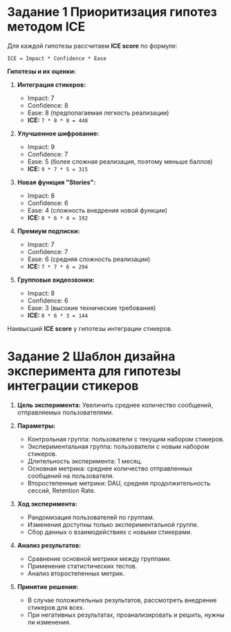 # Задание 1 Приоритизация гипотез методом ICE

Для каждой гипотезы рассчитаем **ICE score** по формуле:

`ICE = Impact * Confidence * Ease`

**Гипотезы и их оценки:**

1. **Интеграция стикеров:**
   - Impact: 7
   - Confidence: 8
   - Ease: 8 (предполагаемая легкость реализации)
   - **ICE:** `7 * 8 * 8 = 448`

2. **Улучшенное шифрование:**

   - Impact: 9
   - Confidence: 7
   - Ease: 5 (более сложная реализация, поэтому меньше баллов)
   - **ICE:** `9 * 7 * 5 = 315`

3. **Новая функция "Stories":**

   - Impact: 8
   - Confidence: 6
   - Ease: 4 (сложность внедрения новой функции)
   - **ICE:** `8 * 6 * 4 = 192`

4. **Премиум подписки:**

   - Impact: 7
   - Confidence: 7
   - Ease: 6 (средняя сложность реализации)
   - **ICE:** `7 * 7 * 6 = 294`

5. **Групповые видеозвонки:**

   - Impact: 8
   - Confidence: 6
   - Ease: 3 (высокие технические требования)
   - **ICE:** `8 * 6 * 3 = 144`

Наивысший **ICE score** у гипотезы интеграции стикеров.

# Задание 2 Шаблон дизайна эксперимента для гипотезы интеграции стикеров

1. **Цель эксперимента:**
   Увеличить среднее количество сообщений, отправляемых пользователями.

2. **Параметры:**
   - Контрольная группа: пользователи с текущим набором стикеров.
   - Экспериментальная группа: пользователи с новым набором стикеров.
   - Длительность эксперимента: 1 месяц.
   - Основная метрика: среднее количество отправленных сообщений на пользователя.
   - Второстепенные метрики: DAU, средняя продолжительность сессий, Retention Rate.

3. **Ход эксперимента:**
   - Рандомизация пользователей по группам.
   - Изменения доступны только экспериментальной группе.
   - Сбор данных о взаимодействиях с новыми стикерами.

4. **Анализ результатов:**
   - Сравнение основной метрики между группами.
   - Применение статистических тестов.
   - Анализ второстепенных метрик.

5. **Принятие решения:**
   - В случае положительных результатов, рассмотреть внедрение стикеров для всех.
   - При негативных результатах, проанализировать и решить, нужны ли изменения.
